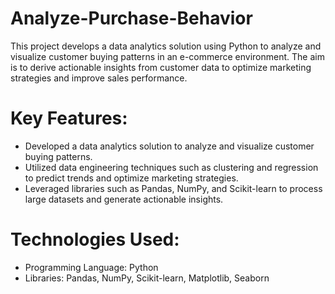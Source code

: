 # Analyze-Purchase-Behavior
This project develops a data analytics solution using Python to analyze and visualize customer buying patterns in an e-commerce environment. The aim is to derive actionable insights from customer data to optimize marketing strategies and improve sales performance.
# Key Features:
* Developed a data analytics solution to analyze and visualize customer buying patterns.
* Utilized data engineering techniques such as clustering and regression to predict trends and optimize marketing strategies.
* Leveraged libraries such as Pandas, NumPy, and Scikit-learn to process large datasets and generate actionable insights.
# Technologies Used:
* Programming Language: Python
* Libraries: Pandas, NumPy, Scikit-learn, Matplotlib, Seaborn

